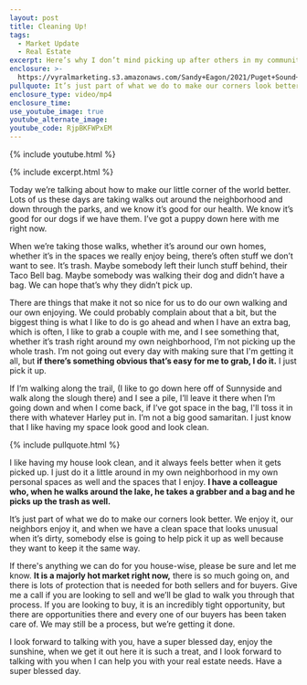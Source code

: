 ```yaml
---
layout: post
title: Cleaning Up!
tags:
  - Market Update
  - Real Estate
excerpt: Here’s why I don’t mind picking up after others in my community.
enclosure: >-
  https://vyralmarketing.s3.amazonaws.com/Sandy+Eagon/2021/Puget+Sound+Real+Estate+Agent_+Cleaning+Up!.mp4
pullquote: It’s just part of what we do to make our corners look better.
enclosure_type: video/mp4
enclosure_time:
use_youtube_image: true
youtube_alternate_image:
youtube_code: RjpBKFWPxEM
---
```

{% include youtube.html %}

{% include excerpt.html %}

Today we’re talking about how to make our little corner of the world better. Lots of us these days are taking walks out around the neighborhood and down through the parks, and we know it’s good for our health. We know it’s good for our dogs if we have them. I’ve got a puppy down here with me right now.&nbsp;

When we’re taking those walks, whether it’s around our own homes, whether it’s in the spaces we really enjoy being, there’s often stuff we don’t want to see. It’s trash. Maybe somebody left their lunch stuff behind, their Taco Bell bag. Maybe somebody was walking their dog and didn’t have a bag. We can hope that’s why they didn’t pick up.&nbsp;

There are things that make it not so nice for us to do our own walking and our own enjoying. We could probably complain about that a bit, but the biggest thing is what I like to do is go ahead and when I have an extra bag, which is often, I like to grab a couple with me, and I see something that, whether it’s trash right around my own neighborhood, I’m not picking up the whole trash. I’m not going out every day with making sure that I'm getting it all, but **if there’s something obvious that’s easy for me to grab, I do it.** I just pick it up.&nbsp;

If I’m walking along the trail, (I like to go down here off of Sunnyside and walk along the slough there) and I see a pile, I’ll leave it there when I’m going down and when I come back, if I’ve got space in the bag, I'll toss it in there with whatever Harley put in. I’m not a big good samaritan. I just know that I like having my space look good and look clean.

{% include pullquote.html %}

I like having my house look clean, and it always feels better when it gets picked up. I just do it a little around in my own neighborhood in my own personal spaces as well and the spaces that I enjoy. **I have a colleague who, when he walks around the lake, he takes a grabber and a bag and he picks up the trash as well.**

It’s just part of what we do to make our corners look better. We enjoy it, our neighbors enjoy it, and when we have a clean space that looks unusual when it’s dirty, somebody else is going to help pick it up as well because they want to keep it the same way.&nbsp;

If there's anything we can do for you house-wise, please be sure and let me know. **It is a majorly hot market right now,** there is so much going on, and there is lots of protection that is needed for both sellers and for buyers. Give me a call if you are looking to sell and we’ll be glad to walk you through that process. If you are looking to buy, it is an incredibly tight opportunity, but there are opportunities there and every one of our buyers has been taken care of. We may still be a process, but we’re getting it done.&nbsp;

I look forward to talking with you, have a super blessed day, enjoy the sunshine, when we get it out here it is such a treat, and I look forward to talking with you when I can help you with your real estate needs. Have a super blessed day.
